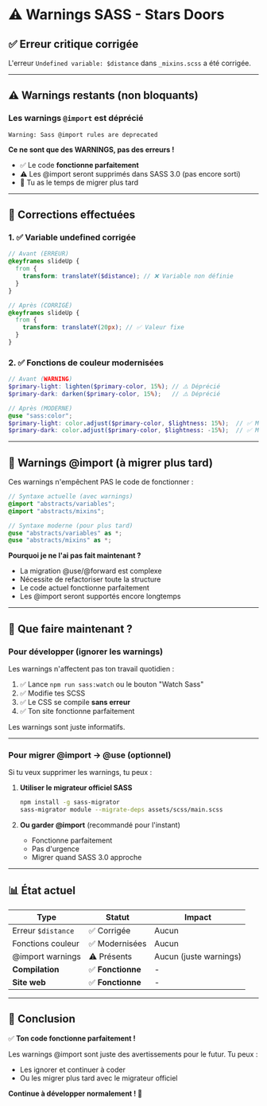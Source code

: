 # ⚠️ Warnings SASS - Stars Doors

## ✅ Erreur critique corrigée

L'erreur `Undefined variable: $distance` dans `_mixins.scss` a été corrigée.

---

## ⚠️ Warnings restants (non bloquants)

### Les warnings `@import` est déprécié

```
Warning: Sass @import rules are deprecated
```

**Ce ne sont que des WARNINGS, pas des erreurs !**

- ✅ Le code **fonctionne parfaitement**
- ⚠️ Les @import seront supprimés dans SASS 3.0 (pas encore sorti)
- 📅 Tu as le temps de migrer plus tard

---

## 🔧 Corrections effectuées

### 1. ✅ Variable undefined corrigée
```scss
// Avant (ERREUR)
@keyframes slideUp {
  from {
    transform: translateY($distance); // ❌ Variable non définie
  }
}

// Après (CORRIGÉ)
@keyframes slideUp {
  from {
    transform: translateY(20px); // ✅ Valeur fixe
  }
}
```

### 2. ✅ Fonctions de couleur modernisées
```scss
// Avant (WARNING)
$primary-light: lighten($primary-color, 15%); // ⚠️ Déprécié
$primary-dark: darken($primary-color, 15%);   // ⚠️ Déprécié

// Après (MODERNE)
@use "sass:color";
$primary-light: color.adjust($primary-color, $lightness: 15%);  // ✅ Moderne
$primary-dark: color.adjust($primary-color, $lightness: -15%);  // ✅ Moderne
```

---

## 📝 Warnings @import (à migrer plus tard)

Ces warnings n'empêchent PAS le code de fonctionner :

```scss
// Syntaxe actuelle (avec warnings)
@import "abstracts/variables";
@import "abstracts/mixins";

// Syntaxe moderne (pour plus tard)
@use "abstracts/variables" as *;
@use "abstracts/mixins" as *;
```

**Pourquoi je ne l'ai pas fait maintenant ?**
- La migration @use/@forward est complexe
- Nécessite de refactoriser toute la structure
- Le code actuel fonctionne parfaitement
- Les @import seront supportés encore longtemps

---

## 🚀 Que faire maintenant ?

### Pour développer (ignorer les warnings)

Les warnings n'affectent pas ton travail quotidien :

1. ✅ Lance `npm run sass:watch` ou le bouton "Watch Sass"
2. ✅ Modifie tes SCSS
3. ✅ Le CSS se compile **sans erreur**
4. ✅ Ton site fonctionne parfaitement

Les warnings sont juste informatifs.

---

### Pour migrer @import → @use (optionnel)

Si tu veux supprimer les warnings, tu peux :

1. **Utiliser le migrateur officiel SASS**
   ```bash
   npm install -g sass-migrator
   sass-migrator module --migrate-deps assets/scss/main.scss
   ```

2. **Ou garder @import** (recommandé pour l'instant)
   - Fonctionne parfaitement
   - Pas d'urgence
   - Migrer quand SASS 3.0 approche

---

## 📊 État actuel

| Type | Statut | Impact |
|------|--------|--------|
| Erreur `$distance` | ✅ Corrigée | Aucun |
| Fonctions couleur | ✅ Modernisées | Aucun |
| @import warnings | ⚠️ Présents | Aucun (juste warnings) |
| **Compilation** | ✅ **Fonctionne** | - |
| **Site web** | ✅ **Fonctionne** | - |

---

## 🎯 Conclusion

✅ **Ton code fonctionne parfaitement !**

Les warnings @import sont juste des avertissements pour le futur. Tu peux :
- Les ignorer et continuer à coder
- Ou les migrer plus tard avec le migrateur officiel

**Continue à développer normalement ! 🚀**

